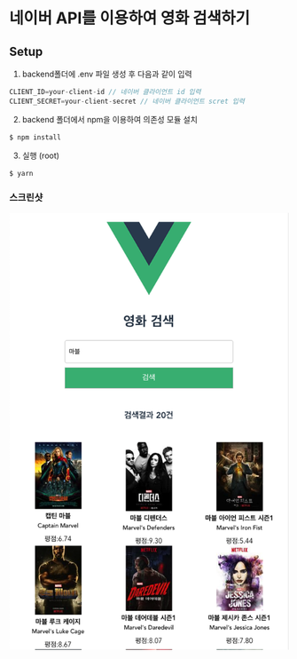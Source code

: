 # 네이버 API를 이용하여 영화 검색하기

## Setup

1. backend폴더에 .env 파일 생성 후 다음과 같이 입력
  ```javascript
  CLIENT_ID=your-client-id // 네이버 클라이언트 id 입력
  CLIENT_SECRET=your-client-secret // 네이버 클라이언트 scret 입력
  ```
2. backend 폴더에서 npm을 이용하여 의존성 모듈 설치
  ```javascript
  $ npm install
  ```

3. 실행 (root)
  ```javascript
  $ yarn 
  ```

### 스크린샷

![screensh](./screenshot.png)
